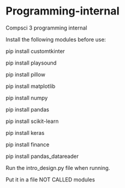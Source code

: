 # Programming-internal
Compsci 3 programming internal

Install the following modules before use:

pip install customtkinter

pip install playsound

pip install pillow

pip install matplotlib

pip install numpy

pip install pandas

pip install scikit-learn

pip install keras

pip install finance

pip install pandas_datareader

Run the intro_design.py file when running. 

Put it in a file NOT CALLED modules


